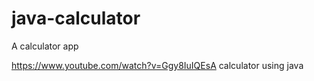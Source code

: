 # java-calculator
A calculator app

https://www.youtube.com/watch?v=Ggy8IuIQEsA
calculator using java
